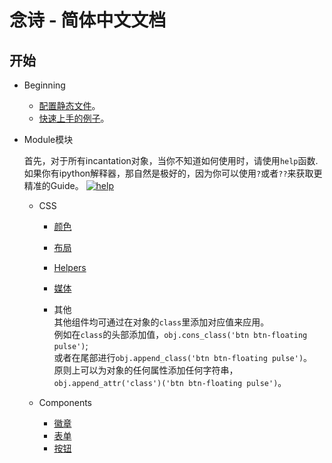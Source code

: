 
# 念诗 - 简体中文文档

## 开始

- Beginning

    - [配置静态文件](./static_conf.md)。  
    - [快速上手的例子](./hello_world.md)。

- Module模块  

    首先，对于所有incantation对象，当你不知道如何使用时，请使用`help`函数.  
    如果你有ipython解释器，那自然是极好的，因为你可以使用`?`或者`??`来获取更精准的Guide。
    [![help](./help.PNG)](./help.PNG)

    - CSS
        - [颜色](https://github.com/thautwarm/Incantation/blob/master/docs/Chinese/CSS/color.md)
        - [布局](https://github.com/thautwarm/Incantation/blob/master/docs/Chinese/CSS/grid.md)
        - [Helpers](https://github.com/thautwarm/Incantation/blob/master/docs/Chinese/CSS/helpers.md)
        - [媒体](https://github.com/thautwarm/Incantation/blob/master/docs/Chinese/CSS/media.md)

        - 其他  
        其他组件均可通过在对象的`class`里添加对应值来应用。  
        例如在`class`的头部添加值，`obj.cons_class('btn btn-floating pulse')`;  
        或者在尾部进行`obj.append_class('btn btn-floating pulse')`。  
        原则上可以为对象的任何属性添加任何字符串，`obj.append_attr('class')('btn btn-floating pulse')`。

    - Components

        - [徽章](https://github.com/thautwarm/Incantation/blob/master/docs/Chinese/Components/badges.md)
        - [表单](https://github.com/thautwarm/Incantation/blob/master/docs/Chinese/Components/form.md)
        - [按钮](https://github.com/thautwarm/Incantation/blob/master/docs/Chinese/Components/button.md)

